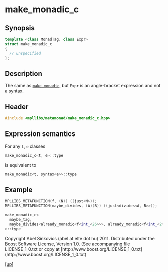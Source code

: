 # make_monadic_c

## Synopsis

```cpp
template <class MonadTag, class Expr>
struct make_monadic_c
{
  // unspecified
};
```

## Description

The same as [`make_monadic`](make_monadic.html), but `Expr` is an
angle-bracket expression and not a syntax.

## Header

```cpp
#include <mpllibs/metamonad/make_monadic_c.hpp>
```

## Expression semantics

For any `t`, `e` classes

```cpp
make_monadic_c<t, e>::type
```

is equivalent to

```cpp
make_monadic<t, syntax<e>>::type
```

## Example

```cpp
MPLLIBS_METAFUNCTION(f, (N)) ((just<N>));
MPLLIBS_METAFUNCTION(maybe_divides, (A)(B)) ((just<divides<A, B>>));

make_monadic_c<
  maybe_tag,
  maybe_divides<already_monadic<f<int_<26>>>, already_monadic<f<int_<2>>>>
>::type
```

<p class="copyright">
Copyright Abel Sinkovics (abel at elte dot hu) 2011.
Distributed under the Boost Software License, Version 1.0.
(See accompanying file LICENSE_1_0.txt or copy at
[http://www.boost.org/LICENSE_1_0.txt](http://www.boost.org/LICENSE_1_0.txt)
</p>

[[up]](reference.html)



